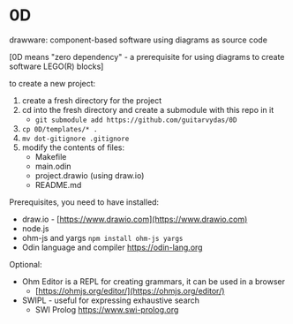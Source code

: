 # 0D

drawware: component-based software using diagrams as source code

[0D means "zero dependency" - a prerequisite for using diagrams to create software LEGO(R) blocks]

to create a new project:

1. create a fresh directory for the project
2. cd into the fresh directory and create a submodule with this repo in it
	- `git submodule add https://github.com/guitarvydas/0D`
3. `cp 0D/templates/* .`
4. `mv dot-gitignore .gitignore`
5. modify the contents of files:
	- Makefile
	- main.odin
	- project.drawio (using draw.io)
	- README.md

Prerequisites, you need to have installed:
- draw.io - [https://www.drawio.com](https://www.drawio.com)
- node.js
- ohm-js and yargs `npm install ohm-js yargs`
- Odin language and compiler https://odin-lang.org

Optional:
- Ohm Editor is a REPL for creating grammars, it can be used in a browser
	- [https://ohmjs.org/editor/](https://ohmjs.org/editor/)
- SWIPL - useful for expressing exhaustive search
	- SWI Prolog https://www.swi-prolog.org
